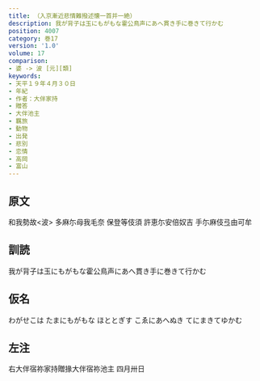 ```yaml
---
title: （入京漸近悲情難撥述懐一首并一絶）
description: 我が背子は玉にもがもな霍公鳥声にあへ貫き手に巻きて行かむ
position: 4007
category: 巻17
version: '1.0'
volume: 17
comparison:
- 婆 -> 波 [元][類]
keywords:
- 天平１９年４月３０日
- 年紀
- 作者：大伴家持
- 贈答
- 大伴池主
- 羈旅
- 動物
- 出発
- 悲別
- 恋情
- 高岡
- 富山
---
```


## 原文

和我勢故<波> 多麻尓母我毛奈 保登等伎須 許恵尓安倍奴吉 手尓麻伎弖由可牟

## 訓読

我が背子は玉にもがもな霍公鳥声にあへ貫き手に巻きて行かむ

## 仮名

わがせこは たまにもがもな ほととぎす こゑにあへぬき てにまきてゆかむ

## 左注

右大伴宿祢家持贈掾大伴宿祢池主 四月卅日
